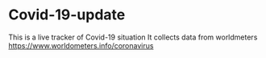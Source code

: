 # Covid-19-update
This is a live tracker of Covid-19 situation
It collects data from worldmeters
https://www.worldometers.info/coronavirus
